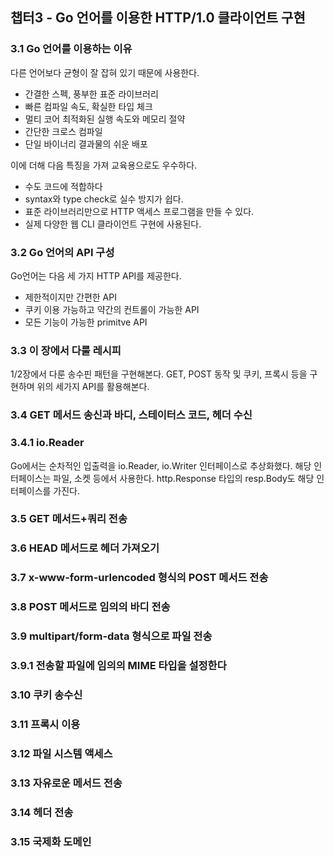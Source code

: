 ## 챕터3 - Go 언어를 이용한 HTTP/1.0 클라이언트 구현

### 3.1 Go 언어를 이용하는 이유

다른 언어보다 균형이 잘 잡혀 있기 때문에 사용한다.

- 간결한 스펙, 풍부한 표준 라이브러리
- 빠른 컴파일 속도, 확실한 타입 체크
- 멀티 코어 최적화된 실행 속도와 메모리 절약
- 간단한 크로스 컴파일
- 단일 바이너리 결과물의 쉬운 배포

이에 더해 다음 특징을 가져 교육용으로도 우수하다.

- 수도 코드에 적합하다
- syntax와 type check로 실수 방지가 쉽다.
- 표준 라이브러리만으로 HTTP 액세스 프로그램을 만들 수 있다.
- 실제 다양한 웹 CLI 클라이언트 구현에 사용된다.

### 3.2 Go 언어의 API 구성

Go언어는 다음 세 가지 HTTP API를 제공한다.

- 제한적이지만 간편한 API
- 쿠키 이용 가능하고 약간의 컨트롤이 가능한 API
- 모든 기능이 가능한 primitve API

### 3.3 이 장에서 다룰 레시피

1/2장에서 다룬 송수핀 패턴을 구현해본다. GET, POST 동작 및 쿠키, 프록시 등을 구현하며 위의 세가지 API를 활용해본다.

### 3.4 GET 메서드 송신과 바디, 스테이터스 코드, 헤더 수신

### 3.4.1 io.Reader

Go에서는 순차적인 입출력을 io.Reader, io.Writer 인터페이스로 추상화했다. 해당 인터페이스는 파일, 소켓 등에서 사용한다. http.Response 타입의 resp.Body도 해당 인터페이스를 가진다.

### 3.5 GET 메서드+쿼리 전송

### 3.6 HEAD 메서드로 헤더 가져오기

### 3.7 x-www-form-urlencoded 형식의 POST 메서드 전송

### 3.8 POST 메서드로 임의의 바디 전송

### 3.9 multipart/form-data 형식으로 파일 전송

### 3.9.1 전송할 파일에 임의의 MIME 타입을 설정한다

### 3.10 쿠키 송수신

### 3.11  프록시 이용

### 3.12 파일 시스템 액세스

### 3.13 자유로운 메서드 전송

### 3.14 헤더 전송

### 3.15 국제화 도메인
